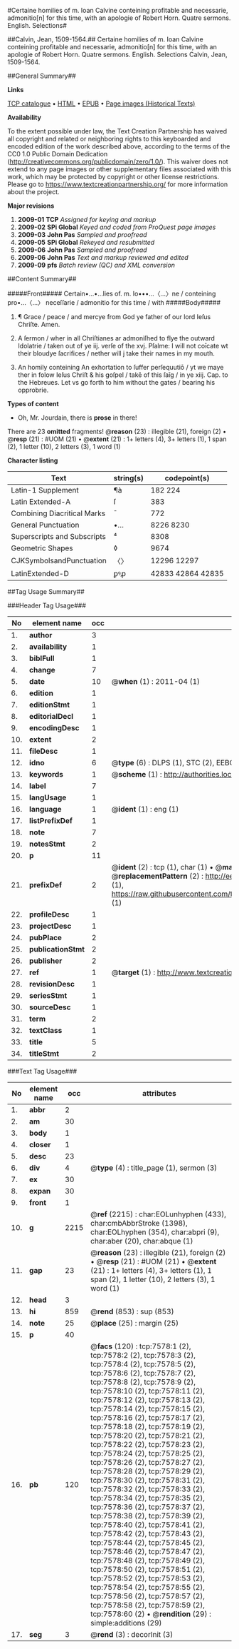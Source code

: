 #Certaine homilies of m. Ioan Calvine conteining profitable and necessarie, admonitio[n] for this time, with an apologie of Robert Horn. Quatre sermons. English. Selections#

##Calvin, Jean, 1509-1564.##
Certaine homilies of m. Ioan Calvine conteining profitable and necessarie, admonitio[n] for this time, with an apologie of Robert Horn.
Quatre sermons. English. Selections
Calvin, Jean, 1509-1564.

##General Summary##

**Links**

[TCP catalogue](http://www.ota.ox.ac.uk/tcp/)  • 
[HTML](http://tei.it.ox.ac.uk/tcp/Texts-HTML/free/A17/A17636.html)  • 
[EPUB](http://tei.it.ox.ac.uk/tcp/Texts-EPUB/free/A17/A17636.epub) • 
[Page images (Historical Texts)](https://historicaltexts.jisc.ac.uk/eebo-99842882e)

**Availability**

To the extent possible under law, the Text Creation Partnership has waived all copyright and related or neighboring rights to this keyboarded and encoded edition of the work described above, according to the terms of the CC0 1.0 Public Domain Dedication (http://creativecommons.org/publicdomain/zero/1.0/). This waiver does not extend to any page images or other supplementary files associated with this work, which may be protected by copyright or other license restrictions. Please go to https://www.textcreationpartnership.org/ for more information about the project.

**Major revisions**

1. __2009-01__ __TCP__ *Assigned for keying and markup*
1. __2009-02__ __SPi Global__ *Keyed and coded from ProQuest page images*
1. __2009-03__ __John Pas__ *Sampled and proofread*
1. __2009-05__ __SPi Global__ *Rekeyed and resubmitted*
1. __2009-06__ __John Pas__ *Sampled and proofread*
1. __2009-06__ __John Pas__ *Text and markup reviewed and edited*
1. __2009-09__ __pfs__ *Batch review (QC) and XML conversion*

##Content Summary##

#####Front#####
Certain•…•…lies of. m. Io•••…〈…〉ne / conteining pro•…〈…〉 neceſſarie / admonitio for this time / with
#####Body#####

1. ¶ Grace / peace / and mercye from God ye father of our lord Ieſus Chriſte. Amen.

1. A ſermon / wher in all Chriſtianes ar admoniſhed to flye the outward Idolatrie / taken out of ye iij. verſe of the xvj. Pſalme: I will not coīcate wt their bloudye ſacrifices / nether will j take their names in my mouth.

1. An homily conteining An exhortation to ſuffer perſequutiō / yt we maye ther in folow Ieſus Chriſt & his goſpel / takē of this ſaīg / in ye xiij. Cap. to the Hebreues. Let vs go forth to him without the gates / bearing his opprobrie.

**Types of content**

  * Oh, Mr. Jourdain, there is **prose** in there!

There are 23 **omitted** fragments! 
 @__reason__ (23) : illegible (21), foreign (2)  •  @__resp__ (21) : #UOM (21)  •  @__extent__ (21) : 1+ letters (4), 3+ letters (1), 1 span (2), 1 letter (10), 2 letters (3), 1 word (1)

**Character listing**


|Text|string(s)|codepoint(s)|
|---|---|---|
|Latin-1 Supplement|¶à|182 224|
|Latin Extended-A|ſ|383|
|Combining             Diacritical Marks|̄|772|
|General Punctuation|•…|8226 8230|
|Superscripts             and Subscripts|⁴|8308|
|Geometric Shapes|◊|9674|
|CJKSymbolsandPunctuation|〈〉|12296 12297|
|LatinExtended-D|ꝑꝰꝓ|42833 42864 42835|

##Tag Usage Summary##

###Header Tag Usage###

|No|element name|occ|attributes|
|---|---|---|---|
|1.|__author__|3||
|2.|__availability__|1||
|3.|__biblFull__|1||
|4.|__change__|7||
|5.|__date__|10| @__when__ (1) : 2011-04 (1)|
|6.|__edition__|1||
|7.|__editionStmt__|1||
|8.|__editorialDecl__|1||
|9.|__encodingDesc__|1||
|10.|__extent__|2||
|11.|__fileDesc__|1||
|12.|__idno__|6| @__type__ (6) : DLPS (1), STC (2), EEBO-CITATION (1), PROQUEST (1), VID (1)|
|13.|__keywords__|1| @__scheme__ (1) : http://authorities.loc.gov/ (1)|
|14.|__label__|7||
|15.|__langUsage__|1||
|16.|__language__|1| @__ident__ (1) : eng (1)|
|17.|__listPrefixDef__|1||
|18.|__note__|7||
|19.|__notesStmt__|2||
|20.|__p__|11||
|21.|__prefixDef__|2| @__ident__ (2) : tcp (1), char (1)  •  @__matchPattern__ (2) : ([0-9\-]+):([0-9IVX]+) (1), (.+) (1)  •  @__replacementPattern__ (2) : http://eebo.chadwyck.com/downloadtiff?vid=$1&page=$2 (1), https://raw.githubusercontent.com/textcreationpartnership/Texts/master/tcpchars.xml#$1 (1)|
|22.|__profileDesc__|1||
|23.|__projectDesc__|1||
|24.|__pubPlace__|2||
|25.|__publicationStmt__|2||
|26.|__publisher__|2||
|27.|__ref__|1| @__target__ (1) : http://www.textcreationpartnership.org/docs/. (1)|
|28.|__revisionDesc__|1||
|29.|__seriesStmt__|1||
|30.|__sourceDesc__|1||
|31.|__term__|2||
|32.|__textClass__|1||
|33.|__title__|5||
|34.|__titleStmt__|2||


###Text Tag Usage###

|No|element name|occ|attributes|
|---|---|---|---|
|1.|__abbr__|2||
|2.|__am__|30||
|3.|__body__|1||
|4.|__closer__|1||
|5.|__desc__|23||
|6.|__div__|4| @__type__ (4) : title_page (1), sermon (3)|
|7.|__ex__|30||
|8.|__expan__|30||
|9.|__front__|1||
|10.|__g__|2215| @__ref__ (2215) : char:EOLunhyphen (433), char:cmbAbbrStroke (1398), char:EOLhyphen (354), char:abpri (9), char:aber (20), char:abque (1)|
|11.|__gap__|23| @__reason__ (23) : illegible (21), foreign (2)  •  @__resp__ (21) : #UOM (21)  •  @__extent__ (21) : 1+ letters (4), 3+ letters (1), 1 span (2), 1 letter (10), 2 letters (3), 1 word (1)|
|12.|__head__|3||
|13.|__hi__|859| @__rend__ (853) : sup (853)|
|14.|__note__|25| @__place__ (25) : margin (25)|
|15.|__p__|40||
|16.|__pb__|120| @__facs__ (120) : tcp:7578:1 (2), tcp:7578:2 (2), tcp:7578:3 (2), tcp:7578:4 (2), tcp:7578:5 (2), tcp:7578:6 (2), tcp:7578:7 (2), tcp:7578:8 (2), tcp:7578:9 (2), tcp:7578:10 (2), tcp:7578:11 (2), tcp:7578:12 (2), tcp:7578:13 (2), tcp:7578:14 (2), tcp:7578:15 (2), tcp:7578:16 (2), tcp:7578:17 (2), tcp:7578:18 (2), tcp:7578:19 (2), tcp:7578:20 (2), tcp:7578:21 (2), tcp:7578:22 (2), tcp:7578:23 (2), tcp:7578:24 (2), tcp:7578:25 (2), tcp:7578:26 (2), tcp:7578:27 (2), tcp:7578:28 (2), tcp:7578:29 (2), tcp:7578:30 (2), tcp:7578:31 (2), tcp:7578:32 (2), tcp:7578:33 (2), tcp:7578:34 (2), tcp:7578:35 (2), tcp:7578:36 (2), tcp:7578:37 (2), tcp:7578:38 (2), tcp:7578:39 (2), tcp:7578:40 (2), tcp:7578:41 (2), tcp:7578:42 (2), tcp:7578:43 (2), tcp:7578:44 (2), tcp:7578:45 (2), tcp:7578:46 (2), tcp:7578:47 (2), tcp:7578:48 (2), tcp:7578:49 (2), tcp:7578:50 (2), tcp:7578:51 (2), tcp:7578:52 (2), tcp:7578:53 (2), tcp:7578:54 (2), tcp:7578:55 (2), tcp:7578:56 (2), tcp:7578:57 (2), tcp:7578:58 (2), tcp:7578:59 (2), tcp:7578:60 (2)  •  @__rendition__ (29) : simple:additions (29)|
|17.|__seg__|3| @__rend__ (3) : decorInit (3)|
